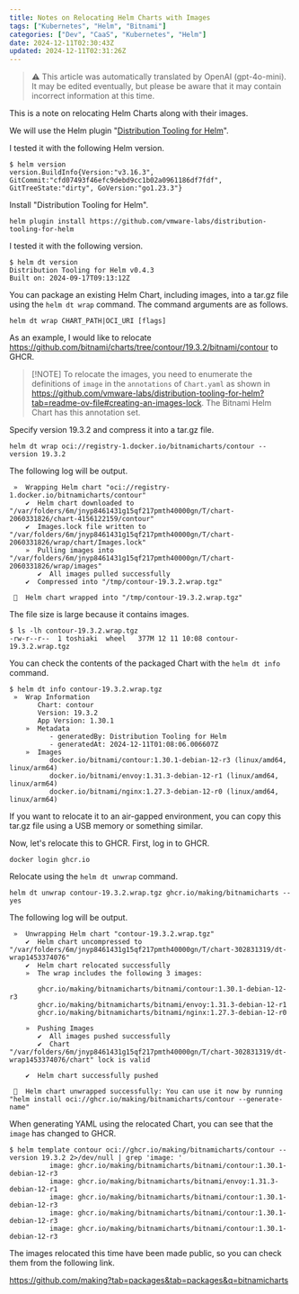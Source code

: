 ```yaml
---
title: Notes on Relocating Helm Charts with Images
tags: ["Kubernetes", "Helm", "Bitnami"]
categories: ["Dev", "CaaS", "Kubernetes", "Helm"]
date: 2024-12-11T02:30:43Z
updated: 2024-12-11T02:31:26Z
---
```


> ⚠️ This article was automatically translated by OpenAI (gpt-4o-mini).
> It may be edited eventually, but please be aware that it may contain incorrect information at this time.

This is a note on relocating Helm Charts along with their images.

We will use the Helm plugin "[Distribution Tooling for Helm](https://github.com/vmware-labs/distribution-tooling-for-helm)".

I tested it with the following Helm version.

```
$ helm version
version.BuildInfo{Version:"v3.16.3", GitCommit:"cfd07493f46efc9debd9cc1b02a0961186df7fdf", GitTreeState:"dirty", GoVersion:"go1.23.3"}
```

Install "Distribution Tooling for Helm".

```
helm plugin install https://github.com/vmware-labs/distribution-tooling-for-helm
```

I tested it with the following version.

```
$ helm dt version
Distribution Tooling for Helm v0.4.3
Built on: 2024-09-17T09:13:12Z
```

You can package an existing Helm Chart, including images, into a tar.gz file using the `helm dt wrap` command. The command arguments are as follows.

```
helm dt wrap CHART_PATH|OCI_URI [flags]
```

As an example, I would like to relocate https://github.com/bitnami/charts/tree/contour/19.3.2/bitnami/contour to GHCR.

> [!NOTE] To relocate the images, you need to enumerate the definitions of `image` in the `annotations` of `Chart.yaml` as shown in https://github.com/vmware-labs/distribution-tooling-for-helm?tab=readme-ov-file#creating-an-images-lock. The Bitnami Helm Chart has this annotation set.

Specify version 19.3.2 and compress it into a tar.gz file.

```
helm dt wrap oci://registry-1.docker.io/bitnamicharts/contour --version 19.3.2
```

The following log will be output.

```
 »  Wrapping Helm chart "oci://registry-1.docker.io/bitnamicharts/contour"
    ✔  Helm chart downloaded to "/var/folders/6m/jnyp8461431g15qf217pmth40000gn/T/chart-2060331826/chart-4156122159/contour"                                                                                                                                   
    ✔  Images.lock file written to "/var/folders/6m/jnyp8461431g15qf217pmth40000gn/T/chart-2060331826/wrap/chart/Images.lock"                                                                                                                                  
    »  Pulling images into "/var/folders/6m/jnyp8461431g15qf217pmth40000gn/T/chart-2060331826/wrap/images"
       ✔  All images pulled successfully                                                                                                                                                                                                                       
    ✔  Compressed into "/tmp/contour-19.3.2.wrap.tgz"                                                                                                                                                                                                          
    
 🎉  Helm chart wrapped into "/tmp/contour-19.3.2.wrap.tgz"
```

The file size is large because it contains images.

```
$ ls -lh contour-19.3.2.wrap.tgz
-rw-r--r--  1 toshiaki  wheel   377M 12 11 10:08 contour-19.3.2.wrap.tgz
```

You can check the contents of the packaged Chart with the `helm dt info` command.

```
$ helm dt info contour-19.3.2.wrap.tgz 
 »  Wrap Information
       Chart: contour
       Version: 19.3.2
       App Version: 1.30.1
    »  Metadata
          - generatedBy: Distribution Tooling for Helm
          - generatedAt: 2024-12-11T01:08:06.006607Z
    »  Images
          docker.io/bitnami/contour:1.30.1-debian-12-r3 (linux/amd64, linux/arm64)
          docker.io/bitnami/envoy:1.31.3-debian-12-r1 (linux/amd64, linux/arm64)
          docker.io/bitnami/nginx:1.27.3-debian-12-r0 (linux/amd64, linux/arm64)
```

If you want to relocate it to an air-gapped environment, you can copy this tar.gz file using a USB memory or something similar.

Now, let's relocate this to GHCR. First, log in to GHCR.

```
docker login ghcr.io
```

Relocate using the `helm dt unwrap` command.

```
helm dt unwrap contour-19.3.2.wrap.tgz ghcr.io/making/bitnamicharts --yes
```

The following log will be output.

```
 »  Unwrapping Helm chart "contour-19.3.2.wrap.tgz"
    ✔  Helm chart uncompressed to "/var/folders/6m/jnyp8461431g15qf217pmth40000gn/T/chart-302831319/dt-wrap1453374076"                                                                                                                                         
    ✔  Helm chart relocated successfully                                                                                                                                                                                                                       
    »  The wrap includes the following 3 images:

       ghcr.io/making/bitnamicharts/bitnami/contour:1.30.1-debian-12-r3
       ghcr.io/making/bitnamicharts/bitnami/envoy:1.31.3-debian-12-r1
       ghcr.io/making/bitnamicharts/bitnami/nginx:1.27.3-debian-12-r0
       
    »  Pushing Images
       ✔  All images pushed successfully                                                                                                                                                                                                                       
       ✔  Chart "/var/folders/6m/jnyp8461431g15qf217pmth40000gn/T/chart-302831319/dt-wrap1453374076/chart" lock is valid                                                                                                                                       
       
    ✔  Helm chart successfully pushed                                                                                                                                                                                                                          
    
 🎉  Helm chart unwrapped successfully: You can use it now by running "helm install oci://ghcr.io/making/bitnamicharts/contour --generate-name"
```

When generating YAML using the relocated Chart, you can see that the `image` has changed to GHCR.

```
$ helm template contour oci://ghcr.io/making/bitnamicharts/contour --version 19.3.2 2>/dev/null | grep 'image: '
          image: ghcr.io/making/bitnamicharts/bitnami/contour:1.30.1-debian-12-r3
          image: ghcr.io/making/bitnamicharts/bitnami/envoy:1.31.3-debian-12-r1
          image: ghcr.io/making/bitnamicharts/bitnami/contour:1.30.1-debian-12-r3
          image: ghcr.io/making/bitnamicharts/bitnami/contour:1.30.1-debian-12-r3
          image: ghcr.io/making/bitnamicharts/bitnami/contour:1.30.1-debian-12-r3
```

The images relocated this time have been made public, so you can check them from the following link.

https://github.com/making?tab=packages&tab=packages&q=bitnamicharts
